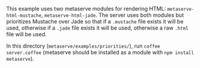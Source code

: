This example uses two metaserve modules for rendering HTML: `metaserve-html-mustache`, `metaserve-html-jade`. The server uses both modules but prioritizes Mustache over Jade so that if a `.mustache` file exists it will be used, otherwise if a `.jade` file exists it will be used, otherwise a raw `.html` file will be used.

In this directory (`metaserve/examples/priorities/`), run `coffee server.coffee` (metaserve should be installed as a module with `npm install metaserve`).

